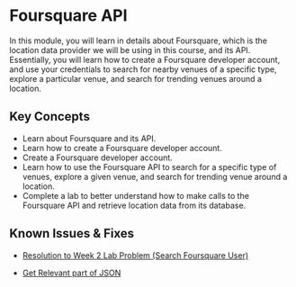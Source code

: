 # Foursquare API

In this module, you will learn in details about Foursquare, which is the location data provider we will be using in this course, and its API. Essentially, you will learn how to create a Foursquare developer account, and use your credentials to search for nearby venues of a specific type, explore a particular venue, and search for trending venues around a location.

## Key Concepts
- Learn about Foursquare and its API.
- Learn how to create a Foursquare developer account.
- Create a Foursquare developer account.
- Learn how to use the Foursquare API to search for a specific type of venues, explore a given venue, and search for trending venue around a location.
- Complete a lab to better understand how to make calls to the Foursquare API and retrieve location data from its database.

## Known Issues & Fixes

- [Resolution to Week 2 Lab Problem (Search Foursquare User)](https://www.coursera.org/learn/applied-data-science-capstone/discussions/weeks/2/threads/-LJs_M9XQ-KybPzPVzPi6w?page=2)

- [Get Relevant part of JSON](https://www.coursera.org/learn/applied-data-science-capstone/discussions/weeks/2/threads/YV4rUtOHQbqeK1LTh8G6FQ/replies/U8jSf0TdSuOI0n9E3frjqA)
